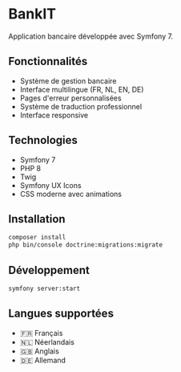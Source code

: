 # BankIT

Application bancaire développée avec Symfony 7.

## Fonctionnalités

- Système de gestion bancaire
- Interface multilingue (FR, NL, EN, DE)
- Pages d'erreur personnalisées
- Système de traduction professionnel
- Interface responsive

## Technologies

- Symfony 7
- PHP 8
- Twig
- Symfony UX Icons
- CSS moderne avec animations

## Installation

```bash
composer install
php bin/console doctrine:migrations:migrate
```

## Développement

```bash
symfony server:start
```

## Langues supportées

- 🇫🇷 Français
- 🇳🇱 Néerlandais  
- 🇬🇧 Anglais
- 🇩🇪 Allemand
